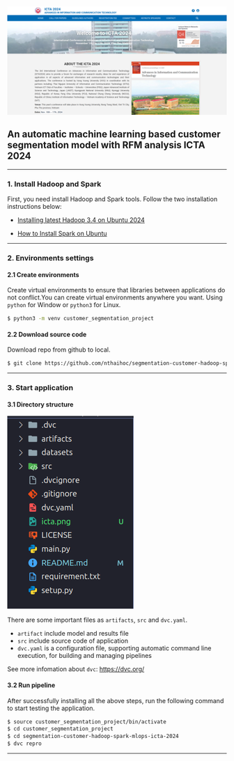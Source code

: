 <img src="icta.png" alt="icta" style=auto/>

## An automatic machine learning based customer segmentation model with RFM analysis ICTA 2024
---

### 1. Install Hadoop and Spark
First, you need install Hadoop and Spark tools. Follow the two installation instructions below:

+ [Installing latest Hadoop 3.4 on Ubuntu 2024](https://medium.com/@nsidana123/installing-latest-hadoop-3-4-on-ubuntu-2024-easy-installation-guide-874f889fede7)

+ [How to Install Spark on Ubuntu](https://medium.com/@redswitches/how-to-install-spark-on-ubuntu-965266d290d6)

---
### 2. Environments settings
#### 2.1 Create environments

Create virtual environments to ensure that libraries between applications do not conflict.You can create virtual environments anywhere you want. Using `python` for Window or `python3` for Linux.

```bash
$ python3 -m venv customer_segmentation_project
```
#### 2.2 Download source code
Download repo from github to local.

```bash
$ git clone https://github.com/nthaihoc/segmentation-customer-hadoop-spark-mlops-icta-2024.git
```
---
### 3. Start application
#### 3.1 Directory structure

<img src="folder_structure.png" alt="folder structure" style=auto/>

There are some important files as `artifacts`, `src` and `dvc.yaml`.

+ `artifact` include model and results file
+ `src` include source code of application
+ `dvc.yaml` is a configuration file, supporting automatic command line execution, for building and managing pipelines

See more infomation about `dvc`: https://dvc.org/

#### 3.2 Run pipeline

After successfully installing all the above steps, run the following command to start testing the application.
```bash
$ source customer_segmentation_project/bin/activate
$ cd customer_segmentation_project
$ cd segmentation-customer-hadoop-spark-mlops-icta-2024
$ dvc repro
```
---